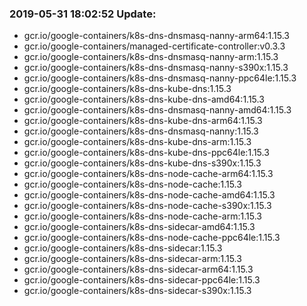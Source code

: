 ### 2019-05-31 18:02:52 Update:

- gcr.io/google-containers/k8s-dns-dnsmasq-nanny-arm64:1.15.3
- gcr.io/google-containers/managed-certificate-controller:v0.3.3
- gcr.io/google-containers/k8s-dns-dnsmasq-nanny-arm:1.15.3
- gcr.io/google-containers/k8s-dns-dnsmasq-nanny-s390x:1.15.3
- gcr.io/google-containers/k8s-dns-dnsmasq-nanny-ppc64le:1.15.3
- gcr.io/google-containers/k8s-dns-kube-dns:1.15.3
- gcr.io/google-containers/k8s-dns-kube-dns-amd64:1.15.3
- gcr.io/google-containers/k8s-dns-dnsmasq-nanny-amd64:1.15.3
- gcr.io/google-containers/k8s-dns-kube-dns-arm64:1.15.3
- gcr.io/google-containers/k8s-dns-dnsmasq-nanny:1.15.3
- gcr.io/google-containers/k8s-dns-kube-dns-arm:1.15.3
- gcr.io/google-containers/k8s-dns-kube-dns-ppc64le:1.15.3
- gcr.io/google-containers/k8s-dns-kube-dns-s390x:1.15.3
- gcr.io/google-containers/k8s-dns-node-cache-arm64:1.15.3
- gcr.io/google-containers/k8s-dns-node-cache:1.15.3
- gcr.io/google-containers/k8s-dns-node-cache-amd64:1.15.3
- gcr.io/google-containers/k8s-dns-node-cache-s390x:1.15.3
- gcr.io/google-containers/k8s-dns-node-cache-arm:1.15.3
- gcr.io/google-containers/k8s-dns-sidecar-amd64:1.15.3
- gcr.io/google-containers/k8s-dns-node-cache-ppc64le:1.15.3
- gcr.io/google-containers/k8s-dns-sidecar:1.15.3
- gcr.io/google-containers/k8s-dns-sidecar-arm:1.15.3
- gcr.io/google-containers/k8s-dns-sidecar-arm64:1.15.3
- gcr.io/google-containers/k8s-dns-sidecar-ppc64le:1.15.3
- gcr.io/google-containers/k8s-dns-sidecar-s390x:1.15.3
